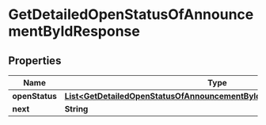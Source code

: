 

# GetDetailedOpenStatusOfAnnouncementByIdResponse


## Properties

| Name | Type | Description | Notes |
|------------ | ------------- | ------------- | -------------|
|**openStatus** | [**List&lt;GetDetailedOpenStatusOfAnnouncementByIdResponseOpenStatusInner&gt;**](GetDetailedOpenStatusOfAnnouncementByIdResponseOpenStatusInner.md) |  |  [optional] |
|**next** | **String** |  |  [optional] |



